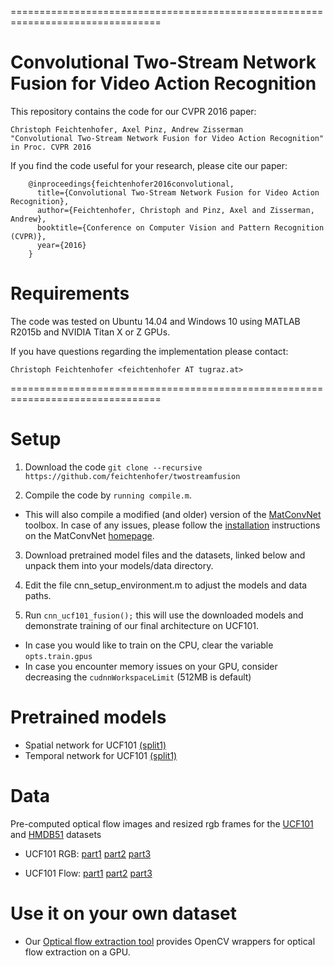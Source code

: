 ================================================================================
# Convolutional Two-Stream Network Fusion for Video Action Recognition

This repository contains the code for our CVPR 2016 paper:

    Christoph Feichtenhofer, Axel Pinz, Andrew Zisserman
    "Convolutional Two-Stream Network Fusion for Video Action Recognition"
    in Proc. CVPR 2016

If you find the code useful for your research, please cite our paper:

        @inproceedings{feichtenhofer2016convolutional,
          title={Convolutional Two-Stream Network Fusion for Video Action Recognition},
          author={Feichtenhofer, Christoph and Pinz, Axel and Zisserman, Andrew},
          booktitle={Conference on Computer Vision and Pattern Recognition (CVPR)},
          year={2016}
        }

# Requirements

The code was tested on Ubuntu 14.04 and Windows 10 using MATLAB R2015b and
 NVIDIA Titan X or Z GPUs. 

If you have questions regarding the implementation please contact:

    Christoph Feichtenhofer <feichtenhofer AT tugraz.at>

================================================================================

# Setup

1. Download the code ```git clone --recursive https://github.com/feichtenhofer/twostreamfusion```

2. Compile the code by ```running compile.m```.
- This will also compile a modified (and older) version of the 
[MatConvNet](http://www.vlfeat.org/matconvnet) toolbox. In case of any issues, 
please follow the [installation](http://www.vlfeat.org/matconvnet/install/) instructions on the
 MatConvNet [homepage](http://www.vlfeat.org/matconvnet).

3. Download pretrained model files and the datasets, linked below and unpack them into your models/data directory.

4. Edit the file cnn_setup_environment.m to adjust the models and data paths.

5. Run
``` cnn_ucf101_fusion(); ``` this will use the downloaded models and demonstrate training of our final architecture on UCF101. 
- In case you would like to train on the CPU, clear the variable ```opts.train.gpus```
- In case you encounter memory issues on your GPU, consider decreasing the ```cudnnWorkspaceLimit``` (512MB is default)

# Pretrained models
- Spatial network for UCF101 [(split1)](http://ftp.tugraz.at/pub/feichtenhofer/tsfusion/models/ucf101-img-vgg16-split1-dr0.85.mat)
- Temporal network for UCF101 [(split1)](http://ftp.tugraz.at/pub/feichtenhofer/tsfusion/models/ucf101-TVL1flow-vgg16-split1-dr0.9.mat)

# Data
Pre-computed optical flow images and resized rgb frames for the [UCF101](http://crcv.ucf.edu/data/UCF101.php) and [HMDB51](http://serre-lab.clps.brown.edu/resource/hmdb-a-large-human-motion-database/) datasets
- UCF101 RGB: [part1](http://ftp.tugraz.at/pub/feichtenhofer/tsfusion/ucf101_jpegs_256.zip.001)
[part2](http://ftp.tugraz.at/pub/feichtenhofer/tsfusion/ucf101_jpegs_256.zip.002)
[part3](http://ftp.tugraz.at/pub/feichtenhofer/tsfusion/ucf101_jpegs_256.zip.003)

- UCF101 Flow: [part1](http://ftp.tugraz.at/pub/feichtenhofer/tsfusion/ucf101_tvl1_flow.zip.001)
[part2](http://ftp.tugraz.at/pub/feichtenhofer/tsfusion/ucf101_tvl1_flow.zip.002)
[part3](http://ftp.tugraz.at/pub/feichtenhofer/tsfusion/ucf101_tvl1_flow.zip.003)

# Use it on your own dataset
- Our [Optical flow extraction tool](https://github.com/feichtenhofer/gpu_flow) provides OpenCV wrappers for optical flow extraction on a GPU.

